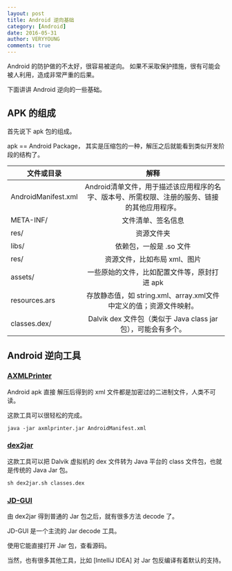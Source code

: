 ```yaml
---
layout: post
title: Android 逆向基础
category: [Android]
date: 2016-05-31
author: VERYYOUNG
comments: true
---
```


Android 的防护做的不太好，很容易被逆向。
如果不采取保护措施，很有可能会被人利用，造成非常严重的后果。

下面讲讲 Android 逆向的一些基础。

<!-- more -->

## APK 的组成

首先说下 apk 包的组成。

apk == Android Package， 其实是压缩包的一种，解压之后就能看到类似开发阶段的结构了。

| 文件或目录        | 解释           |
| ------------- |:-------------:|
| AndroidManifest.xml      | Android清单文件，用于描述该应用程序的名字、版本号、所需权限、注册的服务、链接的其他应用程序。 |
| META-INF/      | 文件清单、签名信息      | 
| res/ | 资源文件夹      |   
| libs/ | 依赖包，一般是 .so 文件      |   
| res/ | 资源文件，比如布局 xml、图片      |    
| assets/ | 一些原始的文件，比如配置文件等，原封打进 apk      |    
| resources.ars | 存放静态值，如 string.xml、array.xml文件中定义的值；资源文件映射。  | 
| classes.dex/ | Dalvik dex 文件包（类似于 Java class jar 包），可能会有多个。      |   


## Android 逆向工具

### [AXMLPrinter](https://github.com/rednaga/axmlprinter)

Android apk 直接 解压后得到的 xml 文件都是加密过的二进制文件，人类不可读。

这款工具可以很轻松的完成。

 ```java -jar axmlprinter.jar AndroidManifest.xml```

### [dex2jar](https://github.com/pxb1988/dex2jar)

这款工具可以把 Dalvik 虚拟机的 dex 文件转为 Java 平台的 class 文件包，也就是传统的 Java Jar 包。

```sh dex2jar.sh classes.dex ```

### [JD-GUI](http://jd.benow.ca/)

由 dex2jar 得到普通的 Jar 包之后，就有很多方法 decode 了。

JD-GUI 是一个主流的 Jar decode 工具。

使用它能直接打开 Jar 包，查看源码。

当然，也有很多其他工具，比如 [IntelliJ IDEA] 对 Jar 包反编译有着默认的支持。


